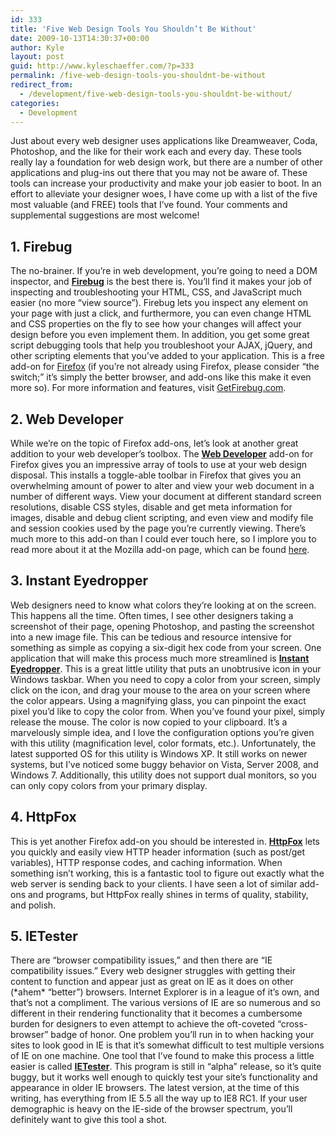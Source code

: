 ```yaml
---
id: 333
title: 'Five Web Design Tools You Shouldn’t Be Without'
date: 2009-10-13T14:30:37+00:00
author: Kyle
layout: post
guid: http://www.kyleschaeffer.com/?p=333
permalink: /five-web-design-tools-you-shouldnt-be-without
redirect_from:
  - /development/five-web-design-tools-you-shouldnt-be-without/
categories:
  - Development
---
```

Just about every web designer uses applications like Dreamweaver, Coda, Photoshop, and the like for their work each and every day. These tools really lay a foundation for web design work, but there are a number of other applications and plug-ins out there that you may not be aware of. These tools can increase your productivity and make your job easier to boot. In an effort to alleviate your designer woes, I have come up with a list of the five most valuable (and FREE) tools that I’ve found. Your comments and supplemental suggestions are most welcome!

## 1. Firebug

The no-brainer. If you’re in web development, you’re going to need a DOM inspector, and **[Firebug](http://getfirebug.com/)** is the best there is. You’ll find it makes your job of inspecting and troubleshooting your HTML, CSS, and JavaScript much easier (no more “view source”). Firebug lets you inspect any element on your page with just a click, and furthermore, you can even change HTML and CSS properties on the fly to see how your changes will affect your design before you even implement them. In addition, you get some great script debugging tools that help you troubleshoot your AJAX, jQuery, and other scripting elements that you’ve added to your application. This is a free add-on for [Firefox](http://www.mozilla.com/firefox/) (if you’re not already using Firefox, please consider “the switch;” it’s simply the better browser, and add-ons like this make it even more so). For more information and features, visit [GetFirebug.com](http://getfirebug.com/).

## 2. Web Developer

While we’re on the topic of Firefox add-ons, let’s look at another great addition to your web developer’s toolbox. The **[Web Developer](https://addons.mozilla.org/en-US/firefox/addon/60)** add-on for Firefox gives you an impressive array of tools to use at your web design disposal. This installs a toggle-able toolbar in Firefox that gives you an overwhelming amount of power to alter and view your web document in a number of different ways. View your document at different standard screen resolutions, disable CSS styles, disable and get meta information for images, disable and debug client scripting, and even view and modify file and session cookies used by the page you’re currently viewing. There’s much more to this add-on than I could ever touch here, so I implore you to read more about it at the Mozilla add-on page, which can be found [here](https://addons.mozilla.org/en-US/firefox/addon/60).

## 3. Instant Eyedropper

Web designers need to know what colors they’re looking at on the screen. This happens all the time. Often times, I see other designers taking a screenshot of their page, opening Photoshop, and pasting the screenshot into a new image file. This can be tedious and resource intensive for something as simple as copying a six-digit hex code from your screen. One application that will make this process much more streamlined is **[Instant Eyedropper](http://instant-eyedropper.com/)**. This is a great little utility that puts an unobtrusive icon in your Windows taskbar. When you need to copy a color from your screen, simply click on the icon, and drag your mouse to the area on your screen where the color appears. Using a magnifying glass, you can pinpoint the exact pixel you’d like to copy the color from. When you’ve found your pixel, simply release the mouse. The color is now copied to your clipboard. It’s a marvelously simple idea, and I love the configuration options you’re given with this utility (magnification level, color formats, etc.). Unfortunately, the latest supported OS for this utility is Windows XP. It still works on newer systems, but I’ve noticed some buggy behavior on Vista, Server 2008, and Windows 7. Additionally, this utility does not support dual monitors, so you can only copy colors from your primary display.

## 4. HttpFox

This is yet another Firefox add-on you should be interested in. **[HttpFox](https://addons.mozilla.org/en-US/firefox/addon/6647)** lets you quickly and easily view HTTP header information (such as post/get variables), HTTP response codes, and caching information. When something isn’t working, this is a fantastic tool to figure out exactly what the web server is sending back to your clients. I have seen a lot of similar add-ons and programs, but HttpFox really shines in terms of quality, stability, and polish.

## 5. IETester

There are “browser compatibility issues,” and then there are “IE compatibility issues.” Every web designer struggles with getting their content to function and appear just as great on IE as it does on other (\*ahem\* “better”) browsers. Internet Explorer is in a league of it’s own, and that’s not a compliment. The various versions of IE are so numerous and so different in their rendering functionality that it becomes a cumbersome burden for designers to even attempt to achieve the oft-coveted “cross-browser” badge of honor. One problem you’ll run in to when hacking your sites to look good in IE is that it’s somewhat difficult to test multiple versions of IE on one machine. One tool that I’ve found to make this process a little easier is called **[IETester](http://my-debugbar.com/wiki/IETester/HomePage)**. This program is still in “alpha” release, so it’s quite buggy, but it works well enough to quickly test your site’s functionality and appearance in older IE browsers. The latest version, at the time of this writing, has everything from IE 5.5 all the way up to IE8 RC1. If your user demographic is heavy on the IE-side of the browser spectrum, you’ll definitely want to give this tool a shot.
